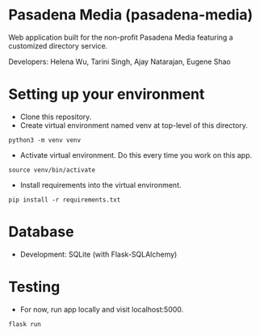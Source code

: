 # Pasadena Media (pasadena-media)
Web application built for the non-profit Pasadena Media featuring a customized directory service.

Developers: Helena Wu, Tarini Singh, Ajay Natarajan, Eugene Shao

# Setting up your environment
- Clone this repository. 
- Create virtual environment named venv at top-level of this directory.
```
python3 -m venv venv
```
- Activate virtual environment. Do this every time you work on this app. 
```
source venv/bin/activate
```
- Install requirements into the virtual environment.
```
pip install -r requirements.txt
```

# Database
- Development: SQLite (with Flask-SQLAlchemy)

# Testing
- For now, run app locally and visit localhost:5000.
```
flask run
```
